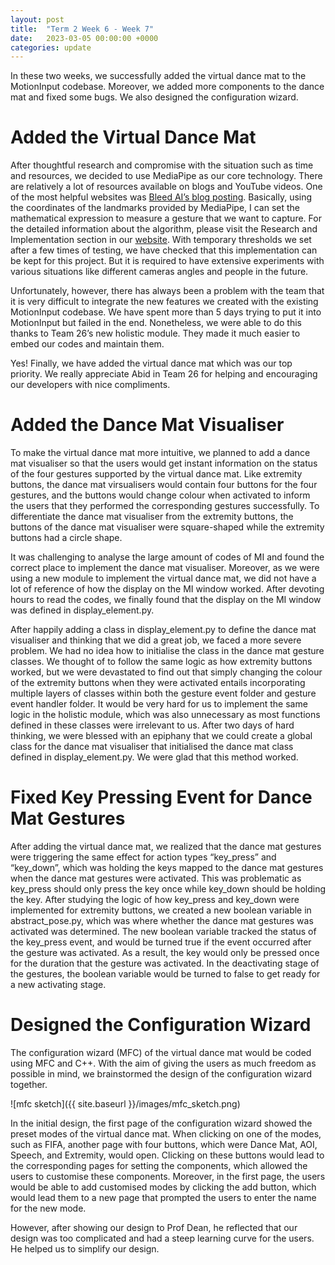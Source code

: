 ```yaml
---
layout: post
title:  "Term 2 Week 6 - Week 7"
date:   2023-03-05 00:00:00 +0000
categories: update
---
```


In these two weeks, we successfully added the virtual dance mat to the MotionInput codebase. Moreover, we added more components to the dance mat and fixed some bugs. We also designed the configuration wizard.

# Added the Virtual Dance Mat

After thoughtful research and compromise with the situation such as time and resources, we decided to use MediaPipe as our core technology. There are relatively a lot of resources available on blogs and YouTube videos. One of the most helpful websites was [Bleed AI’s blog posting](https://bleedai.com/introduction-to-pose-detection-and-basic-pose-classification/). Basically, using the coordinates of the landmarks provided by MediaPipe, I can set the mathematical expression to measure a gesture that we want to capture. For the detailed information about the algorithm, please visit the Research and Implementation section in our [website](https://students.cs.ucl.ac.uk/2022/group32/). With temporary thresholds we set after a few times of testing, we have checked that this implementation can be kept for this project. But it is required to have extensive experiments with various situations like different cameras angles and people in the future.

Unfortunately, however, there has always been a problem with the team that it is very difficult to integrate the new features we created with the existing MotionInput codebase. We have spent more than 5 days trying to put it into MotionInput but failed in the end. Nonetheless, we were able to do this thanks to Team 26’s new holistic module. They made it much easier to embed our codes and maintain them.

Yes! Finally, we have added the virtual dance mat which was our top priority. We really appreciate Abid in Team 26 for helping and encouraging our developers with nice compliments.

# Added the Dance Mat Visualiser

To make the virtual dance mat more intuitive, we planned to add a dance mat visualiser so that the users would get instant information on the status of the four gestures supported by the virtual dance mat. Like extremity buttons, the dance mat virsualisers would contain four buttons for the four gestures, and the buttons would change colour when activated to inform the users that they performed the corresponding gestures successfully. To differentiate the dance mat visualiser from the extremity buttons, the buttons of the dance mat visualiser were square-shaped while the extremity buttons had a circle shape. 

It was challenging to analyse the large amount of codes of MI and found the correct place to implement the dance mat visualiser. Moreover, as we were using a new module to implement the virtual dance mat, we did not have a lot of reference of how the display on the MI window worked. After devoting hours to read the codes, we finally found that the display on the MI window was defined in display_element.py. 

After happily adding a class in display_element.py to define the dance mat visualiser and thinking that we did a great job, we faced a more severe problem. We had no idea how to initialise the class in the dance mat gesture classes. We thought of to follow the same logic as how extremity buttons worked, but we were devastated to find out that simply changing the colour of the extremity buttons when they were activated entails incorporating multiple layers of classes within both the gesture event folder and gesture event handler folder. It would be very hard for us to implement the same logic in the holistic module, which was also unnecessary as most functions defined in these classes were irrelevant to us. After two days of hard thinking, we were blessed with an epiphany that we could create a global class for the dance mat visualiser that initialised the dance mat class defined in display_element.py. We were glad that this method worked.

# Fixed Key Pressing Event for Dance Mat Gestures

After adding the virtual dance mat, we realized that the dance mat gestures were triggering the same effect for action types “key_press” and “key_down”, which was holding the keys mapped to the dance mat gestures when the dance mat gestures were activated. This was problematic as key_press should only press the key once while key_down should be holding the key. After studying the logic of how key_press and key_down were implemented for extremity buttons, we created a new boolean variable in abstract_pose.py, which was where whether the dance mat gestures was activated was determined. The new boolean variable tracked the status of the key_press event, and would be turned true if the event occurred after the gesture was activated. As a result, the key would only be pressed once for the duration that the gesture was activated. In the deactivating stage of the gestures, the boolean variable would be turned to false to get ready for a new activating stage.

# Designed the Configuration Wizard

The configuration wizard (MFC) of the virtual dance mat would be coded using MFC and C++. With the aim of giving the users as much freedom as possible in mind, we brainstormed the design of the configuration wizard together. 

![mfc sketch]({{ site.baseurl }}/images/mfc_sketch.png)

In the initial design, the first page of the configuration wizard showed the preset modes of the virtual dance mat. When clicking on one of the modes, such as FIFA, another page with four buttons, which were Dance Mat, AOI, Speech, and Extremity, would open. Clicking on these buttons would lead to the corresponding pages for setting the components, which allowed the users to customise these components. Moreover, in the first page, the users would be able to add customised modes by clicking the add button, which would lead them to a new page that prompted the users to enter the name for the new mode.

However, after showing our design to Prof Dean, he reflected that our design was too complicated and had a steep learning curve for the users. He helped us to simplify our design.
